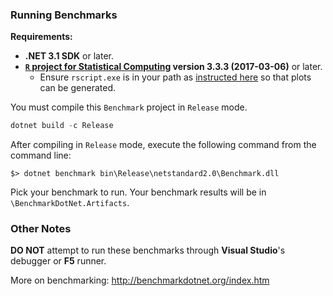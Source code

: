 ### Running Benchmarks

**Requirements:**
* **.NET 3.1 SDK** or later.
* **[`R` project for Statistical Computing](https://www.r-project.org/) version 3.3.3 (2017-03-06)** or later.
  * Ensure `rscript.exe` is in your path as [instructed here](https://benchmarkdotnet.org/articles/configs/exporters.html#plots) so that plots can be generated.

You must compile this `Benchmark` project in `Release` mode.

```csharp
dotnet build -c Release
```

After compiling in `Release` mode, execute the following command from the command line:
```
$> dotnet benchmark bin\Release\netstandard2.0\Benchmark.dll
```

Pick your benchmark to run. Your benchmark results will be in `\BenchmarkDotNet.Artifacts`.

### Other Notes

**DO NOT** attempt to run these benchmarks through **Visual Studio**'s debugger or **F5** runner.

More on benchmarking:
http://benchmarkdotnet.org/index.htm

